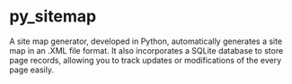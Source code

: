 # py_sitemap
A site map generator, developed in Python, automatically generates a site map in an .XML file format. It also incorporates a SQLite database to store page records, allowing you to track updates or modifications of the every page easily.
